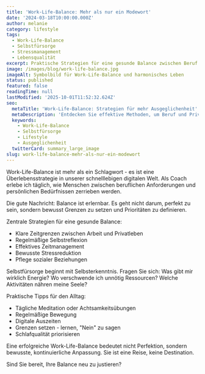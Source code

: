 ```yaml
---
title: 'Work-Life-Balance: Mehr als nur ein Modewort'
date: '2024-03-18T10:00:00.000Z'
author: melanie
category: lifestyle
tags:
  - Work-Life-Balance
  - Selbstfürsorge
  - Stressmanagement
  - Lebensqualität
excerpt: Praktische Strategien für eine gesunde Balance zwischen Beruf und Privatleben.
image: /images/blog/work-life-balance.jpg
imageAlt: Symbolbild für Work-Life-Balance und harmonisches Leben
status: published
featured: false
readingTime: null
lastModified: '2025-10-01T11:52:32.624Z'
seo:
  metaTitle: 'Work-Life-Balance: Strategien für mehr Ausgeglichenheit'
  metaDescription: 'Entdecken Sie effektive Methoden, um Beruf und Privatleben harmonisch zu gestalten und Ihre Lebensqualität zu steigern.'
  keywords:
    - Work-Life-Balance
    - Selbstfürsorge
    - Lifestyle
    - Ausgeglichenheit
  twitterCard: summary_large_image
slug: work-life-balance-mehr-als-nur-ein-modewort
---
```


Work-Life-Balance ist mehr als ein Schlagwort - es ist eine Überlebensstrategie in unserer schnelllebigen digitalen Welt. Als Coach erlebe ich täglich, wie Menschen zwischen beruflichen Anforderungen und persönlichen Bedürfnissen zerrieben werden.

Die gute Nachricht: Balance ist erlernbar. Es geht nicht darum, perfekt zu sein, sondern bewusst Grenzen zu setzen und Prioritäten zu definieren.

Zentrale Strategien für eine gesunde Balance:
- Klare Zeitgrenzen zwischen Arbeit und Privatleben
- Regelmäßige Selbstreflexion
- Effektives Zeitmanagement
- Bewusste Stressreduktion
- Pflege sozialer Beziehungen

Selbstfürsorge beginnt mit Selbsterkenntnis. Fragen Sie sich: Was gibt mir wirklich Energie? Wo verschwende ich unnötig Ressourcen? Welche Aktivitäten nähren meine Seele?

Praktische Tipps für den Alltag:
- Tägliche Meditation oder Achtsamkeitsübungen
- Regelmäßige Bewegung
- Digitale Auszeiten
- Grenzen setzen - lernen, "Nein" zu sagen
- Schlafqualität priorisieren

Eine erfolgreiche Work-Life-Balance bedeutet nicht Perfektion, sondern bewusste, kontinuierliche Anpassung. Sie ist eine Reise, keine Destination.

Sind Sie bereit, Ihre Balance neu zu justieren?
